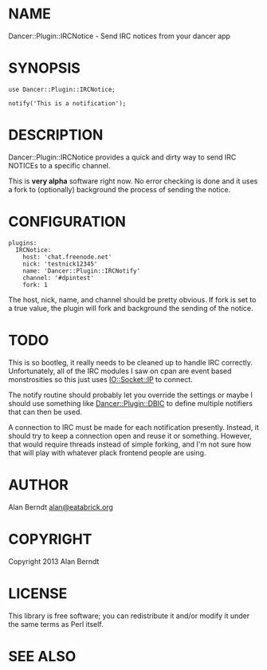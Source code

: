 # NAME

Dancer::Plugin::IRCNotice - Send IRC notices from your dancer app

# SYNOPSIS

    use Dancer::Plugin::IRCNotice;

    notify('This is a notification');

# DESCRIPTION

Dancer::Plugin::IRCNotice provides a quick and dirty way to send IRC NOTICEs to
a specific channel.

This is __very alpha__ software right now.  No error checking is done and it
uses a fork to (optionally) background the process of sending the notice.

# CONFIGURATION

    plugins:
      IRCNotice:
        host: 'chat.freenode.net'
        nick: 'testnick12345'
        name: 'Dancer::Plugin::IRCNotify'
        channel: '#dpintest'
        fork: 1

The host, nick, name, and channel should be pretty obvious.  If fork is set to
a true value, the plugin will fork and background the sending of the notice.

# TODO

This is so bootleg, it really needs to be cleaned up to handle IRC correctly.
Unfortunately, all of the IRC modules I saw on cpan are event based
monstrosities so this just uses [IO::Socket::IP](http://search.cpan.org/perldoc?IO::Socket::IP) to connect.

The notify routine should probably let you override the settings or maybe I
should use something like [Dancer::Plugin::DBIC](http://search.cpan.org/perldoc?Dancer::Plugin::DBIC) to define multiple notifiers
that can then be used.

A connection to IRC must be made for each notification presently.  Instead, it
should try to keep a connection open and reuse it or something.  However, that
would require threads instead of simple forking, and I'm not sure how that will
play with whatever plack frontend people are using.

# AUTHOR

Alan Berndt <alan@eatabrick.org>

# COPYRIGHT

Copyright 2013 Alan Berndt

# LICENSE

This library is free software; you can redistribute it and/or modify
it under the same terms as Perl itself.

# SEE ALSO
